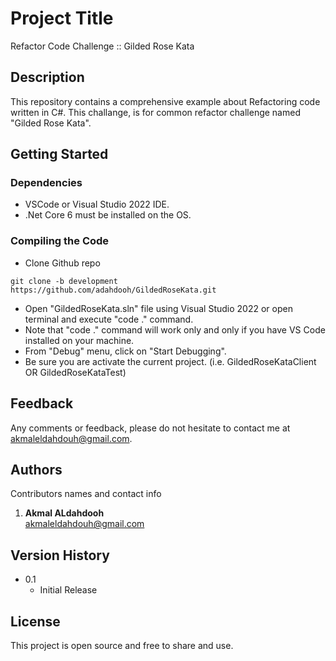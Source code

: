 # Project Title 
Refactor Code Challenge :: Gilded Rose Kata


## Description

This repository contains a comprehensive example about Refactoring code written in C#. This challange, is for common refactor challenge named "Gilded Rose Kata".

## Getting Started

### Dependencies

* VSCode or Visual Studio 2022 IDE.
* .Net Core 6 must be installed on the OS.

### Compiling the Code

* Clone Github repo
```
git clone -b development https://github.com/adahdooh/GildedRoseKata.git
```

* Open "GildedRoseKata.sln" file using Visual Studio 2022 or open terminal and execute "code ." command.
* Note that "code ." command will work only and only if you have VS Code installed on your machine.
* From "Debug" menu, click on "Start Debugging".
* Be sure you are activate the current project. (i.e. GildedRoseKataClient OR GildedRoseKataTest)

## Feedback

Any comments or feedback, please do not hesitate to contact me at akmaleldahdouh@gmail.com.

## Authors

Contributors names and contact info

1. <b>Akmal ALdahdooh</b>  
   akmaleldahdouh@gmail.com

## Version History
* 0.1
    * Initial Release

## License

This project is open source and free to share and use.